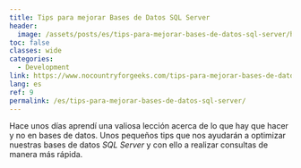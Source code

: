 ```yaml
---
title: Tips para mejorar Bases de Datos SQL Server
header:
  image: /assets/posts/es/tips-para-mejorar-bases-de-datos-sql-server/header.jpg
toc: false
classes: wide
categories:
  - Development
link: https://www.nocountryforgeeks.com/tips-para-mejorar-bases-de-datos-sql-server/
lang: es
ref: 9
permalink: /es/tips-para-mejorar-bases-de-datos-sql-server/
---
```


Hace unos días aprendí una valiosa lección acerca de lo que hay que hacer y no en bases de datos. Unos pequeños tips que nos ayudarán a optimizar nuestras bases de datos *SQL Server* y con ello a realizar consultas de manera más rápida.
